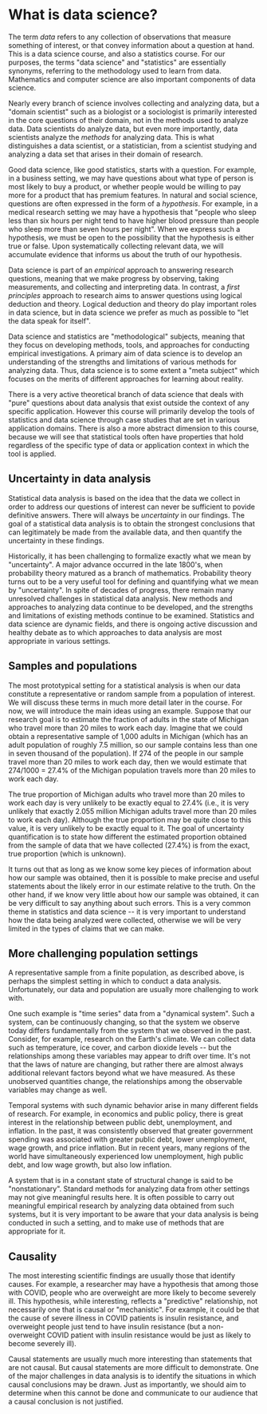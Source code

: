 What is data science?
=====================

The term _data_ refers to any collection of observations that measure something of
interest, or that convey information about a question at hand.  This is a
data science course, and also a statistics course.  For our purposes, the terms "data science" and "statistics" are essentially synonyms,
referring to the methodology used to learn from data.  Mathematics and computer science are
also important components of data science.

Nearly every branch of science involves collecting and analyzing data,
but a "domain scientist" such as a biologist or a sociologist is primarily
interested in the core questions of their domain, not in the methods used
to analyze data.  Data scientists
do analyze data, but even more importantly, data scientists analyze the
_methods_ for analyzing data.  This is what distinguishes a data
scientist, or a statistician, from a scientist studying and analyzing
a data set
that arises in their domain of research.

Good data science, like good statistics, starts with a question.  For
example, in a business setting, we may have questions about what type
of person is most likely to buy a product, or whether people would be
willing to pay more for a product that has premium features.  In
natural and social science, questions are often expressed in the form
of a _hypothesis_.  For
example, in a medical research setting we may have a hypothesis that
"people who sleep less than six hours per night tend to have higher
blood pressure than people who sleep more than seven hours per night".
When we express such a hypothesis, we must be open to the possibility
that the hypothesis is either true or false.  Upon systematically
collecting relevant data, we will accumulate evidence that informs
us about the truth of our hypothesis.

Data science is part of an _empirical_ approach to answering research
questions, meaning that we make progress by observing, taking
measurements, and collecting and interpreting data.  In contrast, a
_first principles_ approach to research aims to answer questions using
logical deduction and theory.  Logical deduction and theory do play
important roles in data science, but in data science we prefer as much
as possible to "let the data speak for itself".

Data science and statistics are "methodological" subjects, meaning
that they focus on developing methods, tools, and approaches for
conducting empirical investigations.  A primary aim of data science is to
develop an understanding of the strengths and
limitations of various methods for analyzing data.  Thus, data science
is to some extent a "meta subject" which focuses on the merits of different
approaches for learning about reality.

There is a very active theoretical branch of data science that deals with
"pure" questions about data analysis that exist outside the context of any 
specific application.  However this
course will primarily develop the tools of statistics and data science
through case studies that are set in various application domains.
There is also a more abstract dimension to this course, because we
will see that statistical tools often have properties that hold
regardless of the specific type of data or application context in
which the tool is applied.

Uncertainty in data analysis
----------------------------

Statistical data analysis is based on the idea that the data we collect in
order to address our questions of interest can never be sufficient to
povide definitive answers.  There will always be _uncertainty_ in
our findings.  The goal of a statistical data analysis is to obtain
the strongest conclusions that can legitimately be made from the
available data, and then quantify the uncertainty in these findings.

Historically, it has been challenging to formalize exactly what we
mean by "uncertainty".  A major advance occurred in the late 1800's,
when probability theory matured as a branch of mathematics.
Probability theory turns out to be a very useful tool for defining and
quantifying what we mean by "uncertainty".  In spite of decades of
progress, there remain many unresolved challenges in statistical data
analysis.  New methods and approaches to analyzing data continue to be
developed, and the strengths and limitations of existing methods
continue to be examined.  Statistics and data science are dynamic
fields, and there is ongoing active discussion and healthy debate as
to which approaches to data analysis are most appropriate in various
settings.

Samples and populations
-----------------------

The most prototypical setting for a statistical analysis is when our
data constitute a representative or random sample from a population of interest.  We
will discuss these terms in much more detail later in the course.  For
now, we will introduce the main ideas using an example.  Suppose that
our research goal is to estimate the fraction of adults in the
state of Michigan who travel more than 20 miles to work each day.
Imagine that we could obtain a representative sample of 1,000 adults
in Michigan (which has an adult population of roughly 7.5 million, so
our sample contains less than one in seven thousand of the
population).  If 274 of the people in our sample travel more than 20
miles to work each day, then we would estimate that 274/1000 = 27.4%
of the Michigan population travels more than 20 miles to work each
day.

The true proportion of Michigan adults
who travel more than 20 miles to work each day is very unlikely
to be exactly equal to 27.4%
(i.e., it is very unlikely that exactly 2.055 million Michigan adults
travel more than 20 miles to work each day).  Although the true
proportion may be quite close to this value, it is very unlikely to be
exactly equal to it.  The goal of uncertainty quantification is to
state how different the estimated proportion obtained from the sample
of data that we have collected (27.4%) is from the exact, true proportion (which is
unknown).

It turns out that as long as we know some key pieces of information
about how our sample was obtained, then it is possible to make precise
and useful statements about the likely error in our estimate relative
to the truth.  On the other hand, if we know very little about how our
sample was obtained, it can be very difficult to say anything about
such errors.  This is a very common theme in statistics and data
science -- it is very important to understand how the data being
analyzed were collected, otherwise we will be very limited in the
types of claims that we can make.

More challenging population settings
------------------------------------

A representative sample from a finite population, as described above,
is perhaps the simplest setting in which to conduct a data analysis.
Unfortunately, our data and population are usually more challenging to
work with.

One such example is "time series" data from a "dynamical system".
Such a system, can be continuously changing, so that the system we
observe today differs fundamentally from the system that we observed in
the past.  Consider, for example, research on the Earth's climate.  We
can collect data such as temperature, ice cover, and carbon dioxide
levels -- but the relationships among these variables may appear to
drift over time.  It's not that the laws of nature are changing, but
rather there are almost always additional relevant factors beyond what
we have measured.  As these unobserved quantities change, the
relationships among the observable variables may change as well.

Temporal systems with such dynamic behavior arise in many different
fields of research.  For example, in economics and public policy,
there is great interest in the relationship between public debt,
unemployment, and inflation.  In the past, it was consistently
observed that greater government spending was associated with
greater public debt, lower unemployment, wage growth, and price
inflation.  But in recent years, many regions of the world have
simultaneously experienced low unemployment, high public debt, and low
wage growth, but also low inflation.

A system that is in a constant state of structural change is said to
be "nonstationary".  Standard methods for analyzing data
from other settings may not give meaningful results here.  It is often
possible to carry out meaningful empirical research by analyzing data
obtained from such systems, but it is very important to be aware that
your data analysis is being conducted in such a setting, and to make
use of methods that are appropriate for it.

Causality
---------

The most interesting scientific findings are usually those that
identify causes.  For example, a researcher may have a hypothesis that
among those with COVID, people who are overweight are more likely to
become severely ill.  This hypothesis, while interesting, reflects a
"predictive" relationship, not necessarily one that is causal or
"mechanistic".  For example, it could be that the cause of severe
illness in COVID patients is insulin resistance, and overweight people
just tend to have insulin resistance (but a non-overweight COVID
patient with insulin resistance would be just as likely to become
severely ill).

Causal statements are usually much more interesting than
statements that are not causal.  But causal statements are more difficult to
demonstrate.  One of the major challenges in data analysis is to
identify the situations in which causal conclusions may be drawn.
Just as importantly, we should aim to determine when this cannot be done and
communicate to our audience that a causal conclusion is not
justified.
